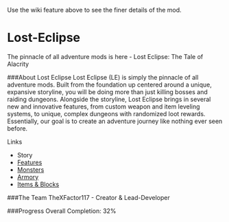 Use the wiki feature above to see the finer details of the mod.

# Lost-Eclipse
The pinnacle of all adventure mods is here - Lost Eclipse: The Tale of Alacrity

###About Lost Eclipse
Lost Eclipse (LE) is simply the pinnacle of all adventure mods. Built from the foundation up centered around a unique, expansive storyline, you will be doing more than just killing bosses and raiding dungeons. Alongside the storyline, Lost Eclipse brings in several new and innovative features, from custom weapon and item leveling systems, to unique, complex dungeons with randomized loot rewards. Essentially, our goal is to create an adventure journey like nothing ever seen before.

Links
* Story
* [Features](https://github.com/TheXFactor117/Lost-Eclipse/wiki/Features)
* [Monsters](https://github.com/TheXFactor117/Lost-Eclipse/wiki/Monsters)
* [Armory](https://github.com/TheXFactor117/Lost-Eclipse/wiki/Armory)
* [Items & Blocks](https://github.com/TheXFactor117/Lost-Eclipse/wiki/Items-&-Blocks)

###The Team
TheXFactor117 - Creator & Lead-Developer

###Progress
Overall Completion: 32%
